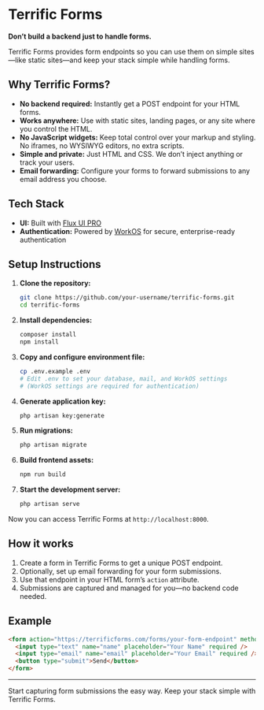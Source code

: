 # Terrific Forms

**Don’t build a backend just to handle forms.**

Terrific Forms provides form endpoints so you can use them on simple sites—like static sites—and keep your stack simple while handling forms.

## Why Terrific Forms?
- **No backend required:** Instantly get a POST endpoint for your HTML forms.
- **Works anywhere:** Use with static sites, landing pages, or any site where you control the HTML.
- **No JavaScript widgets:** Keep total control over your markup and styling. No iframes, no WYSIWYG editors, no extra scripts.
- **Simple and private:** Just HTML and CSS. We don’t inject anything or track your users.
- **Email forwarding:** Configure your forms to forward submissions to any email address you choose.

## Tech Stack
- **UI:** Built with [Flux UI PRO](https://fluxui.dev/)
- **Authentication:** Powered by [WorkOS](https://workos.com/) for secure, enterprise-ready authentication

## Setup Instructions

1. **Clone the repository:**
   ```sh
   git clone https://github.com/your-username/terrific-forms.git
   cd terrific-forms
   ```
2. **Install dependencies:**
   ```sh
   composer install
   npm install
   ```
3. **Copy and configure environment file:**
   ```sh
   cp .env.example .env
   # Edit .env to set your database, mail, and WorkOS settings
   # (WorkOS settings are required for authentication)
   ```
4. **Generate application key:**
   ```sh
   php artisan key:generate
   ```
5. **Run migrations:**
   ```sh
   php artisan migrate
   ```
6. **Build frontend assets:**
   ```sh
   npm run build
   ```
7. **Start the development server:**
   ```sh
   php artisan serve
   ```

Now you can access Terrific Forms at `http://localhost:8000`.

## How it works
1. Create a form in Terrific Forms to get a unique POST endpoint.
2. Optionally, set up email forwarding for your form submissions.
3. Use that endpoint in your HTML form’s `action` attribute.
4. Submissions are captured and managed for you—no backend code needed.

## Example
```html
<form action="https://terrificforms.com/forms/your-form-endpoint" method="POST">
  <input type="text" name="name" placeholder="Your Name" required />
  <input type="email" name="email" placeholder="Your Email" required />
  <button type="submit">Send</button>
</form>
```

---

Start capturing form submissions the easy way. Keep your stack simple with Terrific Forms.
